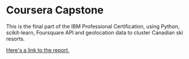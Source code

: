# Coursera Capstone

This is the final part of the IBM Professional Certification, using Python, scikit-learn, Foursquare API and geolocation data to cluster Canadian ski resorts. 

[Here's a link to the report.](https://nbviewer.jupyter.org/github/caitlingbailey/Coursera_Capstone/blob/main/Canadian%20Ski%20Resort%20Clustering.ipynb)